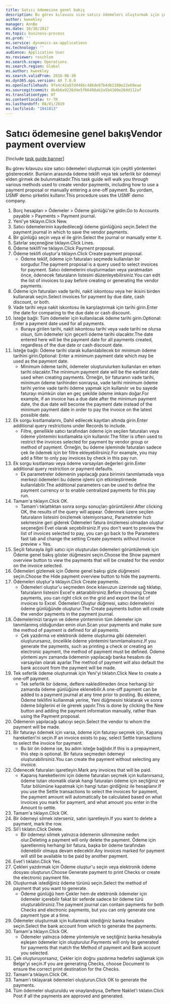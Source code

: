 ```yaml
---
title: Satıcı ödemesine genel bakış
description: Bu görev kılavuzu size satıcı ödemeleri oluşturmak için çeşitli yöntemleri gösterecektir. Bunların arasında ödeme teklifi veya tek seferlik bir ödemeyi elden girmek de bulunmaktadır.
author: kweekley
manager: AnnBe
ms.date: 10/30/2017
ms.topic: business-process
ms.prod: ''
ms.service: dynamics-ax-applications
ms.technology: ''
audience: Application User
ms.reviewer: roschlom
ms.search.scope: Operations
ms.search.region: Global
ms.author: kweekley
ms.search.validFrom: 2016-06-30
ms.dyn365.ops.version: AX 7.0.0
ms.openlocfilehash: 9fe4c42a87d448bc486de07b4db2180e22e69eae
ms.sourcegitcommit: 8b4b6a9226d4e5f66498ab2a5b4160e26dd112af
ms.translationtype: HT
ms.contentlocale: tr-TR
ms.lasthandoff: 08/01/2019
ms.locfileid: "1841813"
---
```

# <a name="vendor-payment-overview"></a><span data-ttu-id="b4e15-103">Satıcı ödemesine genel bakış</span><span class="sxs-lookup"><span data-stu-id="b4e15-103">Vendor payment overview</span></span>

[!include [task guide banner](../../includes/task-guide-banner.md)]

<span data-ttu-id="b4e15-104">Bu görev kılavuzu size satıcı ödemeleri oluşturmak için çeşitli yöntemleri gösterecektir. Bunların arasında ödeme teklifi veya tek seferlik bir ödemeyi elden girmek de bulunmaktadır.</span><span class="sxs-lookup"><span data-stu-id="b4e15-104">This task guide will walk you through various methods used to create vendor payments, including how to use a payment proposal or manually entering a one-off payment.</span></span> <span data-ttu-id="b4e15-105">Bu yordam, USMF demo şirketini kullanır.</span><span class="sxs-lookup"><span data-stu-id="b4e15-105">This procedure uses the USMF demo company.</span></span>

1. <span data-ttu-id="b4e15-106">Borç hesapları > Ödemeler > Ödeme günlüğü'ne gidin.</span><span class="sxs-lookup"><span data-stu-id="b4e15-106">Go to Accounts payable > Payments > Payment journal.</span></span>
2. <span data-ttu-id="b4e15-107">Yeni'ye tıklayın.</span><span class="sxs-lookup"><span data-stu-id="b4e15-107">Click New.</span></span>
3. <span data-ttu-id="b4e15-108">Satıcı ödemelerinin kaydedileceği ödeme günlüğünü seçin.</span><span class="sxs-lookup"><span data-stu-id="b4e15-108">Select the payment journal in which to save the vendor payments.</span></span> 
4. <span data-ttu-id="b4e15-109">Bir günlüğü seçin veya el ile girin.</span><span class="sxs-lookup"><span data-stu-id="b4e15-109">Select the journal or manually enter it.</span></span>
5. <span data-ttu-id="b4e15-110">Satırlar seçeneğine tıklayın.</span><span class="sxs-lookup"><span data-stu-id="b4e15-110">Click Lines.</span></span>
6. <span data-ttu-id="b4e15-111">Ödeme teklifi'ne tıklayın.</span><span class="sxs-lookup"><span data-stu-id="b4e15-111">Click Payment proposal.</span></span>
7. <span data-ttu-id="b4e15-112">Ödeme teklifi oluştur'a tıklayın.</span><span class="sxs-lookup"><span data-stu-id="b4e15-112">Click Create payment proposal.</span></span>
    * <span data-ttu-id="b4e15-113">Ödeme teklif, ödeme için faturaları seçmede kullanılan bir sorgudur.</span><span class="sxs-lookup"><span data-stu-id="b4e15-113">The payment proposal is a query used to select invoices for payment.</span></span> <span data-ttu-id="b4e15-114">Satıcı ödemelerini oluşturmadan veya yaratmadan önce, ödenecek faturaların listesini düzenleyebilirsiniz.</span><span class="sxs-lookup"><span data-stu-id="b4e15-114">You can edit the list of invoices to pay before creating or generating the vendor payments.</span></span>  
8. <span data-ttu-id="b4e15-115">Ödeme için faturaları vade tarihi, nakit iskontosu veya her ikisini birden kullanarak seçin.</span><span class="sxs-lookup"><span data-stu-id="b4e15-115">Select invoices for payment by due date, cash discount, or both.</span></span> 
9. <span data-ttu-id="b4e15-116">Vade tarihi veya nakit iskontosu ile karşılaştırmak için tarihi girin.</span><span class="sxs-lookup"><span data-stu-id="b4e15-116">Enter the date for comparing to the due date or cash discount.</span></span> 
10. <span data-ttu-id="b4e15-117">İsteğe bağlı: Tüm ödemeler için kullanılacak ödeme tarihi girin.</span><span class="sxs-lookup"><span data-stu-id="b4e15-117">Optional: Enter a payment date used for all payments.</span></span>
    * <span data-ttu-id="b4e15-118">Buraya girilen tarihi, nakit iskontosu tarihi veya vade tarihi ne olursa olsun, tüm ödemeler için geçerli ödeme tarihi olacaktır.</span><span class="sxs-lookup"><span data-stu-id="b4e15-118">The date entered here will be the payment date for all payments created, regardless of the due date or cash discount date.</span></span>  
11. <span data-ttu-id="b4e15-119">İsteğe bağlı: Ödeme tarihi olarak kullanılabilecek bir minimum ödeme tarihini girin.</span><span class="sxs-lookup"><span data-stu-id="b4e15-119">Optional: Enter a minimum payment date which may be used as the payment date.</span></span>
    * <span data-ttu-id="b4e15-120">Minimum ödeme tarihi, ödemeler oluşturulurken kullanılan en erken tarihi olacaktır.</span><span class="sxs-lookup"><span data-stu-id="b4e15-120">The minimum payment date will be the earliest date used when creating payments.</span></span> <span data-ttu-id="b4e15-121">Örneğin, bir faturanın vade tarihi, minimum ödeme tarihinden sonraysa, vade tarihi minimum ödeme tarihi yerine vade tarihi ödeme yapmak için kullanılır ve bu sayede faturayı mümkün olan en geç şekilde ödeme imkanı doğar.</span><span class="sxs-lookup"><span data-stu-id="b4e15-121">For example, if an invoice has a due date after the minimum payment date, the due date will become the payment date instead of the minimum payment date in order to pay the invoice on the latest possible date.</span></span>  
12. <span data-ttu-id="b4e15-122">Ek sorgu kısıtlamalarını, Dahil edilecek kayıtları altında girin.</span><span class="sxs-lookup"><span data-stu-id="b4e15-122">Enter additional query restrictions under Records to include.</span></span>
    * <span data-ttu-id="b4e15-123">Filtre, genellikle satıcı tarafından ödeme için seçilen faturaları veya ödeme yöntemini kısıtlamakta için kullanılır.</span><span class="sxs-lookup"><span data-stu-id="b4e15-123">The filter is often used to restrict the invoices selected for payment by vendor group or method of payment.</span></span> <span data-ttu-id="b4e15-124">Örneğin, bu ödeme işleminde faturaları sadece çek ile ödemek için bir filtre ekleyebilirsiniz.</span><span class="sxs-lookup"><span data-stu-id="b4e15-124">For example, you may add a filter to only pay invoices by check in this pay run.</span></span>  
13. <span data-ttu-id="b4e15-125">Ek sorgu kısıtlaması veya ödeme varsayılan değerleri girin.</span><span class="sxs-lookup"><span data-stu-id="b4e15-125">Enter additional query restriction or payment defaults.</span></span> 
    * <span data-ttu-id="b4e15-126">Ek parametreler ödemenin yapılacağı para birimini tanımlamada veya merkezi ödemeleri bu ödeme işlemi için etkinleştirmede kullanılabilir.</span><span class="sxs-lookup"><span data-stu-id="b4e15-126">The additional parameters can be used to define the payment currency or to enable centralized payments for this pay run.</span></span>  
14. <span data-ttu-id="b4e15-127">Tamam'a tıklayın.</span><span class="sxs-lookup"><span data-stu-id="b4e15-127">Click OK.</span></span>
    * <span data-ttu-id="b4e15-128">Tamam'ı tıklattıktan sonra sorgu sonuçları görüntülenir.</span><span class="sxs-lookup"><span data-stu-id="b4e15-128">After clicking OK, the results of the query will appear.</span></span> <span data-ttu-id="b4e15-129">Ödenmek üzere seçilen faturaların listesini önizlemek istemiyorsanız, Parametreler hızlı sekmesine geri giderek Ödemeleri fatura önizlemesi olmadan oluştur seçeneğini Evet olarak seçebilirsiniz.</span><span class="sxs-lookup"><span data-stu-id="b4e15-129">If you don't want to preview the list of invoices selected to pay, you can go back to the Parameters fast tab and change the setting Create payments without invoice preview = Yes.</span></span>  
15. <span data-ttu-id="b4e15-130">Seçili faturayla ilgili satıcı için oluşturulan ödemeleri görüntülemek için Ödeme genel bakış göster düğmesini seçin.</span><span class="sxs-lookup"><span data-stu-id="b4e15-130">Choose the Show payment overview button to view the payments that will be created for the vendor on the invoice selected.</span></span>
16. <span data-ttu-id="b4e15-131">Ödemeleri gizlemek için Ödeme genel bakışı gizle düğmesini seçin.</span><span class="sxs-lookup"><span data-stu-id="b4e15-131">Choose the Hide payment overview button to hide the payments.</span></span> 
17. <span data-ttu-id="b4e15-132">Ödemeleri oluştur'a tıklayın.</span><span class="sxs-lookup"><span data-stu-id="b4e15-132">Click Create payments.</span></span>
    * <span data-ttu-id="b4e15-133">Ödemeleri oluştur'u seçmeden önce kılavuzun üzerinde sağ tıklatıp, faturaların listesini Excel'e aktarabilirsiniz.</span><span class="sxs-lookup"><span data-stu-id="b4e15-133">Before choosing Create payments, you can right click on the grid and export the list of invoices to Excel.</span></span> <span data-ttu-id="b4e15-134">Ödemeleri Oluştur düğmesi, satıcı ödemelerini ödeme günlüğünde oluşturur.</span><span class="sxs-lookup"><span data-stu-id="b4e15-134">The Create payments button will create the vendor payments in the payment journal.</span></span>  
18. <span data-ttu-id="b4e15-135">Ödemelerinizi tarayın ve ödeme yönteminin tüm ödemeler için tanımlanmış olduğundan emin olun.</span><span class="sxs-lookup"><span data-stu-id="b4e15-135">Scan your payments and make sure the method of payment is defined for all payments.</span></span> 
    * <span data-ttu-id="b4e15-136">Çek yazdırma ve elektronik ödeme oluşturma gibi ödemeleri oluşturursanız, öncelikle ödeme yöntemini tanımlamalısınız.</span><span class="sxs-lookup"><span data-stu-id="b4e15-136">If you generate the payments, such as printing a check or creating an electronic payment, the method of payment must be defined.</span></span> <span data-ttu-id="b4e15-137">Ödeme yöntemi aynı zamanda ödemenin yapılacağı banka hesabını da varsayılan olarak ayarlar.</span><span class="sxs-lookup"><span data-stu-id="b4e15-137">The method of payment will also default the bank account from the payment will be made.</span></span>  
19. <span data-ttu-id="b4e15-138">Tek seferlik ödeme oluşturmak için Yeni'yi tıklatın.</span><span class="sxs-lookup"><span data-stu-id="b4e15-138">Click New to create a one-off payment.</span></span>
    * <span data-ttu-id="b4e15-139">Tek seferlik bir ödeme, deftere nakledilmeden önce herhangi bir zamanda ödeme günlüğüne eklenebilir.</span><span class="sxs-lookup"><span data-stu-id="b4e15-139">A one-off payment can be added to a payment journal at any time prior to posting.</span></span> <span data-ttu-id="b4e15-140">Bu ekleme, Ödeme teklifini kullanmak yerine, Yeni düğmesini tıklatarak ve sonra ödeme bilgilerini el ile girerek yapılır.</span><span class="sxs-lookup"><span data-stu-id="b4e15-140">This is done by clicking the New button and adding the payment information manually, rather than using the Payment proposal.</span></span>  
20. <span data-ttu-id="b4e15-141">Ödemenin yapılacağı satıcıyı seçin.</span><span class="sxs-lookup"><span data-stu-id="b4e15-141">Select the vendor to whom the payment will be made.</span></span>
21. <span data-ttu-id="b4e15-142">Bir faturayı ödemek için varsa, ödeme için faturayı seçmek için, Kapanış hareketleri'ni seçin.</span><span class="sxs-lookup"><span data-stu-id="b4e15-142">If an invoice exists to pay, select Settle transactions to select the invoice for payment.</span></span>
    * <span data-ttu-id="b4e15-143">Bu bir ön ödeme ise, bu adım isteğe bağlıdır.</span><span class="sxs-lookup"><span data-stu-id="b4e15-143">If this is a prepayment, this step is optional.</span></span> <span data-ttu-id="b4e15-144">Bir fatura seçmeden ödemeyi oluşturabilirsiniz.</span><span class="sxs-lookup"><span data-stu-id="b4e15-144">You can create the payment without selecting any invoice.</span></span>  
22. <span data-ttu-id="b4e15-145">Ödenecek faturaları işaretleyin.</span><span class="sxs-lookup"><span data-stu-id="b4e15-145">Mark any invoices that will be paid.</span></span>
    * <span data-ttu-id="b4e15-146">Kapanış hareketlerimi için ödeme faturaları seçmek için kullanırsanız, ödeme tutarı otomatik olarak hangi faturaları ödeme için seçtiğiniz ve Tutar bölümüne kapatmak için hangi tutarı girdiğiniz ile hesaplanır.</span><span class="sxs-lookup"><span data-stu-id="b4e15-146">If you use the Settle transactions to select the invoices for payment, the payment amount will automatically be calculated based on what invoices you mark for payment, and what amount you enter in the Amount to settle.</span></span>  
23. <span data-ttu-id="b4e15-147">Tamam'a tıklayın.</span><span class="sxs-lookup"><span data-stu-id="b4e15-147">Click OK.</span></span>
24. <span data-ttu-id="b4e15-148">Bir ödemeyi silmek isterseniz, satırı işaretleyin.</span><span class="sxs-lookup"><span data-stu-id="b4e15-148">If you want to delete a payment, mark the row.</span></span>
25. <span data-ttu-id="b4e15-149">Sil'i tıklatın.</span><span class="sxs-lookup"><span data-stu-id="b4e15-149">Click Delete.</span></span>
    * <span data-ttu-id="b4e15-150">Bir ödemeyi silmek yalnızca ödemenin silinmesine neden olur.</span><span class="sxs-lookup"><span data-stu-id="b4e15-150">Deleting a payment will only delete the payment.</span></span> <span data-ttu-id="b4e15-151">Ödeme için işaretlenmiş herhangi bir fatura, başka bir ödeme tarafından ödenebilir olmaya devam edecektir.</span><span class="sxs-lookup"><span data-stu-id="b4e15-151">Any invoices marked for payment will still be available to be paid by another payment.</span></span>  
26. <span data-ttu-id="b4e15-152">Evet'i tıklatın.</span><span class="sxs-lookup"><span data-stu-id="b4e15-152">Click Yes.</span></span>
27. <span data-ttu-id="b4e15-153">Çekleri yazdırmak için Ödeme oluştur'u seçin veya elektronik ödeme dosyası oluşturun.</span><span class="sxs-lookup"><span data-stu-id="b4e15-153">Choose Generate payment to print Checks or create the electronic payment file.</span></span>
28. <span data-ttu-id="b4e15-154">Oluşturmak istediğiniz ödeme türünü seçin.</span><span class="sxs-lookup"><span data-stu-id="b4e15-154">Select the method of payment that you want to generate.</span></span>
    * <span data-ttu-id="b4e15-155">Ödeme günlüğü hem Çekler hem de elektronik ödemeler için ödemeler içerebilir fakat bir seferde sadece bir ödeme türü oluşturabilirsiniz.</span><span class="sxs-lookup"><span data-stu-id="b4e15-155">The payment journal can contain payments for both Checks and electronic payments, but you can only generate one payment type at a time.</span></span>  
29. <span data-ttu-id="b4e15-156">Ödemeler oluşturmak için kullanmak istediğiniz banka hesabını seçin.</span><span class="sxs-lookup"><span data-stu-id="b4e15-156">Select the bank account from which to generate the payments.</span></span>
30. <span data-ttu-id="b4e15-157">Tamam'a tıklayın.</span><span class="sxs-lookup"><span data-stu-id="b4e15-157">Click OK.</span></span>
    * <span data-ttu-id="b4e15-158">Ödemeler yalnızca ödeme yöntemiyle ve seçtiğiniz banka hesabıyla eşleşen ödemeler için oluşturulur.</span><span class="sxs-lookup"><span data-stu-id="b4e15-158">Payments will only be generated for payments that match the Method of payment and Bank account you selected.</span></span>  
31. <span data-ttu-id="b4e15-159">Çek oluşturuyorsanız, Çekler için doğru yazdırma hedefini sağlamak için Belge'yi seçin.</span><span class="sxs-lookup"><span data-stu-id="b4e15-159">If you are generating Checks, choose Document to ensure the correct print destination for the Checks.</span></span>
32. <span data-ttu-id="b4e15-160">Tamam'a tıklayın.</span><span class="sxs-lookup"><span data-stu-id="b4e15-160">Click OK.</span></span>
33. <span data-ttu-id="b4e15-161">Tamam'ı tıklayarak ödemeleri oluşturun.</span><span class="sxs-lookup"><span data-stu-id="b4e15-161">Click OK to generate the payments.</span></span>
34. <span data-ttu-id="b4e15-162">Tüm ödemeler oluşturuldu ve onaylandıysa, Deftere Naklet'i tıklatın.</span><span class="sxs-lookup"><span data-stu-id="b4e15-162">Click Post if all the payments are approved and generated.</span></span> 

